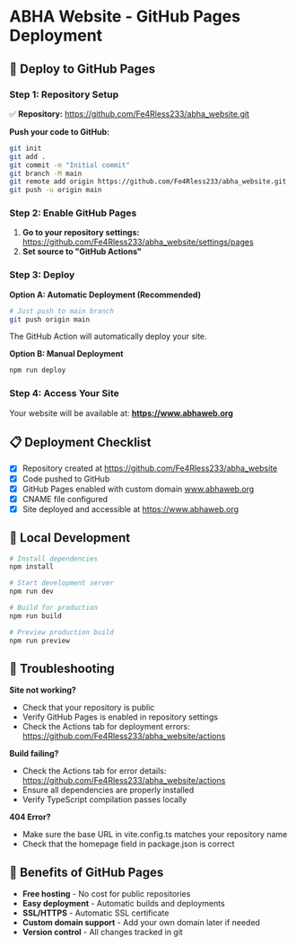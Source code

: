 # ABHA Website - GitHub Pages Deployment

## 🚀 Deploy to GitHub Pages

### Step 1: Repository Setup

✅ **Repository:** https://github.com/Fe4Rless233/abha_website.git

**Push your code to GitHub:**
```bash
git init
git add .
git commit -m "Initial commit"
git branch -M main
git remote add origin https://github.com/Fe4Rless233/abha_website.git
git push -u origin main
```

### Step 2: Enable GitHub Pages

1. **Go to your repository settings:** https://github.com/Fe4Rless233/abha_website/settings/pages
2. **Set source to "GitHub Actions"**

### Step 3: Deploy

**Option A: Automatic Deployment (Recommended)**
```bash
# Just push to main branch
git push origin main
```
The GitHub Action will automatically deploy your site.

**Option B: Manual Deployment**
```bash
npm run deploy
```

### Step 4: Access Your Site

Your website will be available at: **https://www.abhaweb.org**

## 📋 Deployment Checklist

- [x] Repository created at https://github.com/Fe4Rless233/abha_website
- [x] Code pushed to GitHub
- [x] GitHub Pages enabled with custom domain www.abhaweb.org
- [x] CNAME file configured
- [x] Site deployed and accessible at https://www.abhaweb.org

## 🔧 Local Development

```bash
# Install dependencies
npm install

# Start development server
npm run dev

# Build for production
npm run build

# Preview production build
npm run preview
```

## 🚨 Troubleshooting

**Site not working?**
- Check that your repository is public
- Verify GitHub Pages is enabled in repository settings
- Check the Actions tab for deployment errors: https://github.com/Fe4Rless233/abha_website/actions

**Build failing?**
- Check the Actions tab for error details: https://github.com/Fe4Rless233/abha_website/actions
- Ensure all dependencies are properly installed
- Verify TypeScript compilation passes locally

**404 Error?**
- Make sure the base URL in vite.config.ts matches your repository name
- Check that the homepage field in package.json is correct

## 🌟 Benefits of GitHub Pages

- **Free hosting** - No cost for public repositories
- **Easy deployment** - Automatic builds and deployments
- **SSL/HTTPS** - Automatic SSL certificate
- **Custom domain support** - Add your own domain later if needed
- **Version control** - All changes tracked in git
